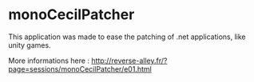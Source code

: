 ﻿# monoCecilPatcher

This application was made to ease the patching of .net applications, like unity games.

More informations here :
http://reverse-alley.fr/?page=sessions/monoCecilPatcher/e01.html

